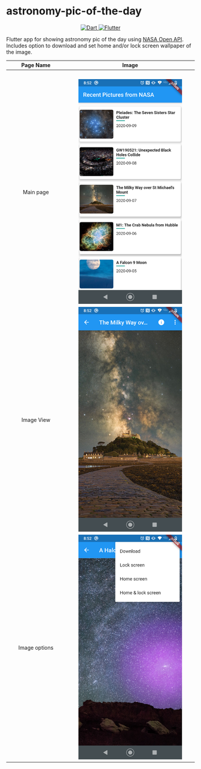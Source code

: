 # astronomy-pic-of-the-day

<div align="center">
  </a>
  <a href="https://www.dartlang.org/">
     <img src="https://img.shields.io/badge/Dart-2.0.0-ff69b4.svg?longCache=true&style=for-the-badge" alt="Dart" />
  </a>
  <a href="https://flutter.io/">
     <img src="https://img.shields.io/badge/Flutter-SDK-3BB9FF.svg?longCache=true&style=for-the-badge" alt="Flutter" />
  </a>
</div>

Flutter app for showing astronomy pic of the day using [NASA Open API](https://api.nasa.gov/). 
Includes option to download and set home and/or lock screen wallpaper of the image.

  Page Name | Image   
 :---: | :---: 
<img width=200/>|<img width=500/>
Main page | <img src="screenshots/Screenshot_20200909-205206.png" height= "600"/>
Image View | <img src="screenshots/Screenshot_20200909-205223.png" height= "600"/>
Image options | <img src="screenshots/Screenshot_20200909-205258.png" height= "600"/>

